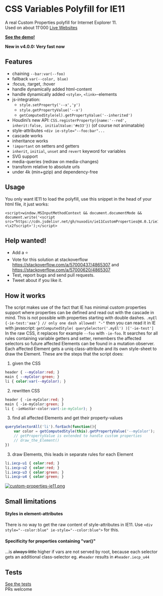 # CSS Variables Polyfill for IE11
A real Custom Properties polyfill for Internet Explorer 11.  
Used on about 11'000 [Live Websites](https://publicwww.com/websites/ie11CustomProperties/ "source")  
  
**[See the demo!](https://rawcdn.githack.com/nuxodin/ie11CustomProperties/6c465d21a8c043a45cba939995bb434966048377/demo.html)**  

**New in v4.0.0: Very fast now**


## Features
- chaining `--bar:var(--foo)`
- fallback `var(--color, blue)`
- :focus, :target, :hover
- handle dynamically added html-content
- handle dynamically added `<style>`, `<link>`-elements
- js-integration:
    - `style.setProperty('--x','y')`
    - `style.getPropertyValue('--x')`
    - `getComputedStyle(el).getPropertyValue('--inherited')`
- Houdini’s new API: `CSS.registerProperty({name:'--red', inherit:false, initialValue:'#e33'})` (of course not animatable)
- style-attributes `<div ie-style="--foo:bar"...`
- cascade works
- inheritance works
- `!important` on setters and getters
- `inherit`, `initial`, `unset` and `revert` keyword for variables
- SVG support
- media-queries (redraw on media-changes)
- transform relative to absolute urls
- under 4k (min+gzip) and dependency-free

## Usage
You only want IE11 to load the polyfill, use this snippet in the head of your html file, it just works:
```
<script>window.MSInputMethodContext && document.documentMode && document.write('<script src="https://cdn.jsdelivr.net/gh/nuxodin/ie11CustomProperties@4.0.1/ie11CustomProperties.min.js"><\x2fscript>');</script>
```

## Help wanted!
- Add a ⭐️
- Vote for this solution at stackoverflow   
https://stackoverflow.com/a/57000437/4865307 and  
https://stackoverflow.com/a/57000620/4865307
- Test, report bugs and send pull requests.
- Tweet about if you like it.

## How it works
The script makes use of the fact that IE has minimal custom properties support where properties can be defined and read out with the cascade in mind. This is not possible with properties starting with double dashes.
`.myEl {-ie-test:'aaa'} // only one dash allowed! "-"`
then you can read it in IE with javascript:
`getComputedStyle( querySelector('.myEl') )['-ie-test']`
In the raw CSS, it replaces for example `--foo` with `-ie-foo`.
It searches for all rules containing variable getters and setter, remembers the affected selectors so future affected Elements can be found in a mutation observer.
Each affected Element gets a uniq class-attribute and its own style-sheet to draw the Element.
These are the steps that the script does:
1. given the CSS
```css
header { --myColor:red; }
main { --myColor:green; }
li { color:var(--myColor); }
```
2. rewritten CSS
```css
header { -ie-myColor:red; }
main { -ie-myColor:green; }
li { -ieHasVar-color:var(-ie-myColor); }
```
3. find all affected Elements and get their property-values
```js
querySelectorAll('li').forEach(function(){
    var color = getComputedStyle(this).getPropertyValue('--myColor');
    // getPropertyValue is extended to handle custom properties
    // draw_the_Element()
})
```
3. draw Elements, this leads in separate rules for each Element
```css
li.iecp-u1 { color:red; }
li.iecp-u2 { color:red; }
li.iecp-u3 { color:green; }
li.iecp-u4 { color:green; }
```
[![custom-properties-ie11.png](https://i.postimg.cc/bryMt02N/custom-properties-ie11.png)](https://postimg.cc/gX7N9ZDf)


## Small limitations
#### Styles in element-attributes
There is no way to get the raw content of style-attributes in IE11.
Use `<div style="--color:blue" ie-style="--color:blue">` for this.

#### Specificity for properties containing "var()"
...is ~~always little~~ higher if vars are not served by root, because each selector gets an additional class-selector
eg. `#header` results in `#header.iecp_u44`

## Tests
[See the tests](https://rawcdn.githack.com/nuxodin/ie11CustomProperties/6c465d21a8c043a45cba939995bb434966048377/tests.html)  
PRs welcome
